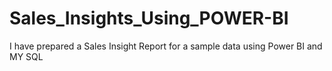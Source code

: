 # Sales_Insights_Using_POWER-BI
I have prepared a Sales Insight Report for a sample data using Power BI and MY SQL 
